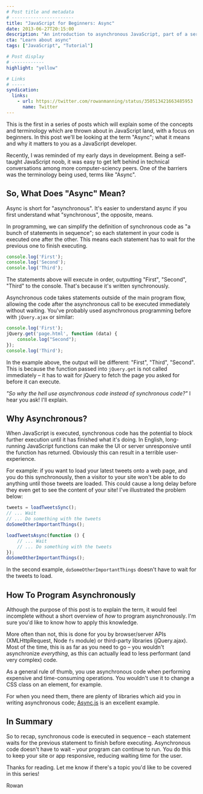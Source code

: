 ```yaml
---
# Post title and metadata
# -----------------------
title: "JavaScript for Beginners: Async"
date: 2013-06-27T20:15:00
description: "An introduction to asynchronous JavaScript, part of a series on JavaScript for Beginners."
cta: "Learn about async"
tags: ["JavaScript", "Tutorial"]

# Post display
# ------------
highlight: "yellow"

# Links
# -----
syndication:
  links:
    - url: https://twitter.com/rowanmanning/status/350513421663485953
      name: Twitter
---
```



This is the first in a series of posts which will explain some of the concepts and terminology which are thrown about in JavaScript land, with a focus on beginners. In this post we'll be looking at the term "Async"; what it means and why it matters to you as a JavaScript developer.

Recently, I was reminded of my early days in development. Being a self-taught JavaScript noob, it was easy to get left behind in technical conversations among more computer-sciency peers. One of the barriers was the terminology being used, terms like "Async".


So, What Does "Async" Mean?
---------------------------

Async is short for "asynchronous". It's easier to understand async if you first understand what "synchronous", the opposite, means.

In programming, we can simplify the definition of synchronous code as "a bunch of statements in sequence"; so each statement in your code is executed one after the other. This means each statement has to wait for the previous one to finish executing.

```js
console.log('First');
console.log('Second');
console.log('Third');
```

The statements above will execute in order, outputting "First", "Second", "Third" to the console. That's because it's written synchronously.

Asynchronous code takes statements outside of the main program flow, allowing the code after the asynchronous call to be executed immediately without waiting. You've probably used asynchronous programming before with `jQuery.ajax` or similar:

```js
console.log('First');
jQuery.get('page.html', function (data) {
    console.log("Second");
});
console.log('Third');
```

In the example above, the output will be different: "First", "Third", "Second". This is because the function passed into `jQuery.get` is not called immediately – it has to wait for jQuery to fetch the page you asked for before it can execute.

*"So why the hell use asynchronous code instead of synchronous code?"* I hear you ask! I'll explain.


Why Asynchronous?
-----------------

When JavaScript is executed, synchronous code has the potential to block further execution until it has finished what it's doing. In English, long-running JavaScript functions can make the UI or server unresponsive until the function has returned. Obviously this can result in a terrible user-experience.

For example: if you want to load your latest tweets onto a web page, and you do this synchronously, then a visitor to your site won't be able to do anything until those tweets are loaded. This could cause a long delay before they even get to see the content of your site! I've illustrated the problem below:

```js
tweets = loadTweetsSync();
// ... Wait
// ... Do something with the tweets
doSomeOtherImportantThings();
```

```js
loadTweetsAsync(function () {
    // ... Wait
    // ... Do something with the tweets
});
doSomeOtherImportantThings();
```

In the second example, `doSomeOtherImportantThings` doesn't have to wait for the tweets to load.


How To Program Asynchronously
-----------------------------

Although the purpose of this post is to explain the term, it would feel incomplete without a short overview of *how* to program asynchronously. I'm sure you'd like to know how to apply this knowledge.

More often than not, this is done for you by browser/server APIs (XMLHttpRequest, Node `fs` module) or third-party libraries (jQuery.ajax). Most of the time, this is as far as you need to go – you wouldn't asynchronize *everything*, as this can actually lead to less performant (and very complex) code.

As a general rule of thumb, you use asynchronous code when performing expensive and time-consuming operations. You wouldn't use it to change a CSS class on an element, for example.

For when you need them, there are plenty of libraries which aid you in writing asynchronous code; [Async.js][async] is an excellent example.


In Summary
----------

So to recap, synchronous code is executed in sequence – each statement waits for the previous statement to finish before executing. Asynchronous code doesn't have to wait – your program can continue to run. You do this to keep your site or app responsive, reducing waiting time for the user.

Thanks for reading. Let me know if there's a topic you'd like to be covered in this series!

Rowan



[async]: https://github.com/caolan/async
